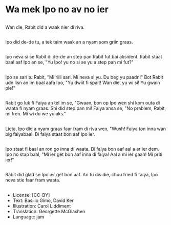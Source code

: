 # Wa mek Ipo no av no ier

##
Wan die, Rabit did a waak nier di riva.

##
Ipo did de-de tu, a tek taim waak an a nyam som griin graas.

##
Ipo neva si se Rabit di de-de an step pan Rabit fut bai aksident. Rabit staat baal aaf Ipo an se, "Yu Ipo! yu no si se yu a step pan mi fut?"

##
Ipo se sari tu Rabit, "Mi riili sari. Mi neva si yu. Du beg yu paadn!" Bot Rabit udn lisn an im baal aafa Ipo, "Yu dwiit fi spait! Wan die, yu wi si! Yu gwain pie!"

##
Rabit go luk fi Faiya an tel im se, "Gwaan, bon op Ipo wen shi kom outa di waata fi nyam graas. Shi did step pan mi! Faiya ansa se, "No prablem, Rabit, mi fren. Mi wi du we yu aks."

##
Lieta, Ipo did a nyam graas faar fram di riva wen, "Wush! Faiya ton inna wan big faiyabaal. Di faiya staat bon aaf Ipo ier.

##
Ipo staat fi baal an ron go inna di waata. Di faiya bon aaf aal a ar ier dem. Ipo no stap baal, "Mi ier get bon aaf inna di faiya! Aal a mi ier gaan! Mi priti ier!"

##
Rabit did glad se Ipo ier get bon aaf. An tu dis die, chuu fried fi faiya, Ipo neva stie faar fram waata.

##
* License: [CC-BY]
* Text: Basilio Gimo, David Ker
* Illustration: Carol Liddiment
* Translation: Georgette McGlashen
* Language: jam
